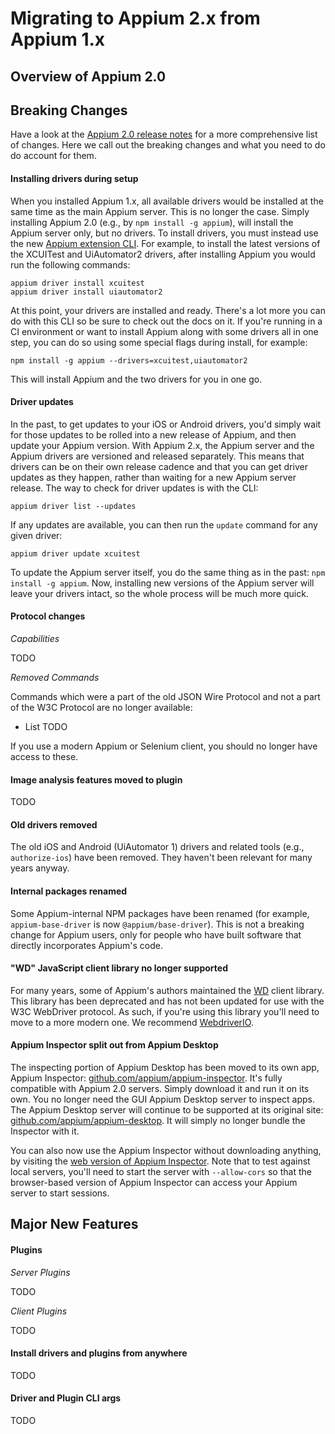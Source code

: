 # Migrating to Appium 2.x from Appium 1.x

## Overview of Appium 2.0

## Breaking Changes

Have a look at the [Appium 2.0 release notes](#TODO) for a more comprehensive list of changes. Here we call out the breaking changes and what you need to do do account for them.

#### Installing drivers during setup

When you installed Appium 1.x, all available drivers would be installed at the same time as the main Appium server. This is no longer the case. Simply installing Appium 2.0 (e.g., by `npm install -g appium`), will install the Appium server only, but no drivers. To install drivers, you must instead use the new [Appium extension CLI](../drivers/driver-cli.md). For example, to install the latest versions of the XCUITest and UiAutomator2 drivers, after installing Appium you would run the following commands:

```
appium driver install xcuitest
appium driver install uiautomator2
```

At this point, your drivers are installed and ready. There's a lot more you can do with this CLI so be sure to check out the docs on it.
If you're running in a CI environment or want to install Appium along with some drivers all in one step, you can do so using some special flags during install, for example:

```
npm install -g appium --drivers=xcuitest,uiautomator2
```

This will install Appium and the two drivers for you in one go.

#### Driver updates

In the past, to get updates to your iOS or Android drivers, you'd simply wait for those updates to be rolled into a new release of Appium, and then update your Appium version. With Appium 2.x, the Appium server and the Appium drivers are versioned and released separately. This means that drivers can be on their own release cadence and that you can get driver updates as they happen, rather than waiting for a new Appium server release. The way to check for driver updates is with the CLI:

```
appium driver list --updates
```

If any updates are available, you can then run the `update` command for any given driver:

```
appium driver update xcuitest
```

To update the Appium server itself, you do the same thing as in the past: `npm install -g appium`. Now, installing new versions of the Appium server will leave your drivers intact, so the whole process will be much more quick.

#### Protocol changes

*Capabilities*

TODO

*Removed Commands*

Commands which were a part of the old JSON Wire Protocol and not a part of the W3C Protocol are no longer available:

* List TODO

If you use a modern Appium or Selenium client, you should no longer have access to these.

#### Image analysis features moved to plugin

TODO

#### Old drivers removed

The old iOS and Android (UiAutomator 1) drivers and related tools (e.g., `authorize-ios`) have been removed. They haven't been relevant for many years anyway.

#### Internal packages renamed

Some Appium-internal NPM packages have been renamed (for example, `appium-base-driver` is now `@appium/base-driver`). This is not a breaking change for Appium users, only for people who have built software that directly incorporates Appium's code.

#### "WD" JavaScript client library no longer supported

For many years, some of Appium's authors maintained the [WD](https://github.com/admc/wd) client library. This library has been deprecated and has not been updated for use with the W3C WebDriver protocol. As such, if you're using this library you'll need to move to a more modern one. We recommend [WebdriverIO](https://webdriver.io).

#### Appium Inspector split out from Appium Desktop

The inspecting portion of Appium Desktop has been moved to its own app, Appium Inspector: [github.com/appium/appium-inspector](https://github.com/appium/appium-inspector). It's fully compatible with Appium 2.0 servers. Simply download it and run it on its own. You no longer need the GUI Appium Desktop server to inspect apps. The Appium Desktop server will continue to be supported at its original site: [github.com/appium/appium-desktop](https://github.com/appium/appium-desktop). It will simply no longer bundle the Inspector with it.

You can also now use the Appium Inspector without downloading anything, by visiting the [web version of Appium Inspector](https://inspector.appiumpro.com). Note that to test against local servers, you'll need to start the server with `--allow-cors` so that the browser-based version of Appium Inspector can access your Appium server to start sessions.

## Major New Features

#### Plugins

*Server Plugins*

TODO

*Client Plugins*

TODO

#### Install drivers and plugins from anywhere

TODO

#### Driver and Plugin CLI args

TODO

